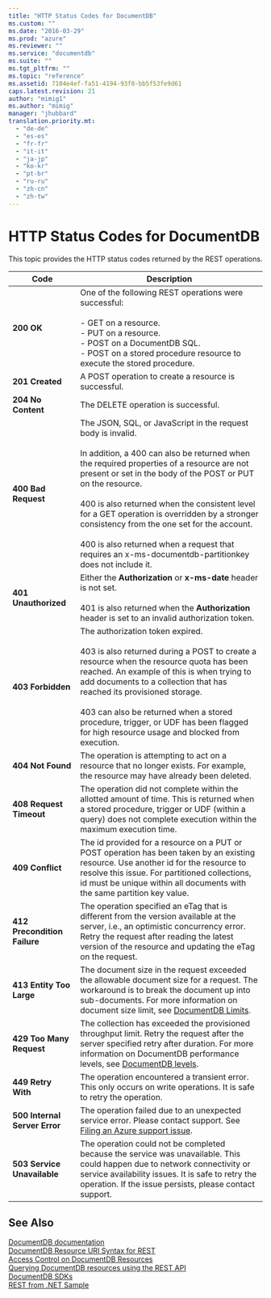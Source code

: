 ```yaml
---
title: "HTTP Status Codes for DocumentDB"
ms.custom: ""
ms.date: "2016-03-29"
ms.prod: "azure"
ms.reviewer: ""
ms.service: "documentdb"
ms.suite: ""
ms.tgt_pltfrm: ""
ms.topic: "reference"
ms.assetid: 7104e4ef-fa51-4194-93f0-bb5f53fe9d61
caps.latest.revision: 21
author: "mimig1"
ms.author: "mimig"
manager: "jhubbard"
translation.priority.mt: 
  - "de-de"
  - "es-es"
  - "fr-fr"
  - "it-it"
  - "ja-jp"
  - "ko-kr"
  - "pt-br"
  - "ru-ru"
  - "zh-cn"
  - "zh-tw"
---
```

# HTTP Status Codes for DocumentDB
  This topic provides the HTTP status codes returned by the REST operations.  
  
|**Code**|**Description**|  
|-|-|  
|**200 OK**|One of the following REST operations were successful:<br /><br /> -   GET on a resource.<br />-   PUT on a resource.<br />-   POST on a DocumentDB SQL.<br />-   POST on a stored procedure resource to execute the stored procedure.|  
|**201 Created**|A POST operation to create a resource is successful.|  
|**204 No Content**|The DELETE operation is successful.|  
|**400 Bad Request**|The JSON, SQL, or JavaScript in the request body is invalid.<br /><br /> In addition, a 400 can also be returned when the required properties of a resource are not present or set in the body of the POST or PUT on the resource.<br /><br /> 400 is also returned when the consistent level for a GET operation is overridden by a stronger consistency from the one set for the account.<br /><br /> 400 is also returned when a request that requires an x-ms-documentdb-partitionkey does not include it.|  
|**401 Unauthorized**|Either the **Authorization** or **x-ms-date** header is not set.<br /><br /> 401 is also returned when the **Authorization** header is set to an invalid authorization token.|  
|**403 Forbidden**|The authorization token expired.<br /><br /> 403 is also returned during a POST to create a resource when the resource quota has been reached. An example of this is when trying to add documents to a collection that has reached its provisioned storage.<br /><br /> 403 can also be returned when a stored procedure, trigger, or UDF has been flagged for high resource usage and blocked from execution.|  
|**404 Not Found**|The operation is attempting to act on a resource that no longer exists. For example, the resource may have already been deleted.|  
|**408 Request Timeout**|The operation did not complete within the allotted amount of time. This is returned when a stored procedure, trigger or UDF (within a query) does not complete execution within the maximum execution time.|  
|**409 Conflict**|The id provided for a resource on a PUT or POST operation has been taken by an existing resource. Use another id for the resource to resolve this issue. For partitioned collections, id must be unique within all documents with the same partition key value.|  
|**412 Precondition Failure**|The operation specified an eTag that is different from the version available at the server, i.e., an optimistic concurrency error. Retry the request after reading the latest version of the resource and updating the eTag on the request.|  
|**413 Entity Too Large**|The document size in the request exceeded the allowable document size for a request. The workaround is to break the document up into sub-documents. For more information on document size limit, see [DocumentDB Limits](http://azure.microsoft.com/documentation/articles/documentdb-limits).|  
|**429 Too Many Request**|The collection has exceeded the provisioned throughput limit. Retry the request after the server specified retry after duration. For more information on DocumentDB performance levels, see [DocumentDB levels](https://azure.microsoft.com/documentation/articles/documentdb-performance-levels/).|  
|**449 Retry With**|The operation encountered a transient error. This only occurs on write operations. It is safe to retry the operation.|  
|**500 Internal Server Error**|The operation failed due to an unexpected service error. Please contact support. See [Filing an Azure support issue](https://portal.azure.com/?#blade/Microsoft_Azure_Support/HelpAndSupportBlade).|  
|**503 Service Unavailable**|The operation could not be completed because the service was unavailable. This could happen due to network connectivity or service availability issues. It is safe to retry the operation. If the issue persists, please contact support.|  
  
## See Also  
 [DocumentDB documentation](http://azure.microsoft.com/documentation/services/documentdb/)   
 [DocumentDB Resource URI Syntax for REST](../DocumentDBREST/documentdb-resource-uri-syntax-for-rest.md)   
 [Access Control on DocumentDB Resources](../DocumentDBREST/access-control-on-documentdb-resources.md)   
 [Querying DocumentDB resources using the REST API](../DocumentDBREST/querying-documentdb-resources-using-the-rest-api.md)   
 [DocumentDB SDKs](https://azure.microsoft.com/documentation/articles/documentdb-sdk-dotnet/)   
 [REST from .NET Sample](https://github.com/Azure/azure-documentdb-dotnet/tree/master/samples/rest-from-.net)  
  
  